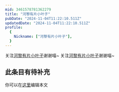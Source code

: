 ```yaml
---
mid: 3461578781362279
title: "河黎有片小叶子"
pubDate: "2024-11-04T11:22:10.511Z"
updatedDate: "2024-11-04T11:22:10.511Z"
profile:
  {
    Nickname: ["河黎有片小叶子"],
  }
---
```


关注[河黎有片小叶子](https://space.bilibili.com/3461578781362279)谢谢喵~ 关注[河黎有片小叶子](https://space.bilibili.com/3461578781362279)谢谢喵~

## 此条目有待补充
你可以在[这里](https://github.com/Yuhanawa/VTuber.ICU/edit/master/src/content/v/河黎有片小叶子/index.md)编辑本文
